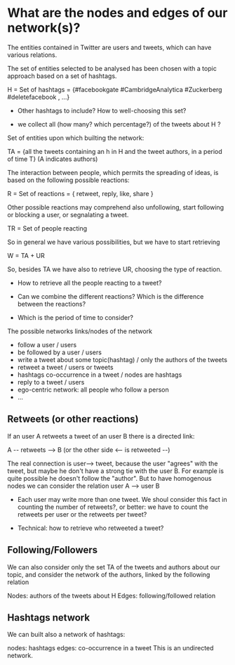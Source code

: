 # What are the nodes and edges of our network(s)?

The entities contained in Twitter are users and tweets, which can have various relations.

The set of entities selected to be analysed has been chosen with a topic approach based on a set of hashtags.

H = Set of hashtags = {\#facebookgate \#CambridgeAnalytica \#Zuckerberg \#deletefacebook , ...}

* Other hashtags to include? How to well-choosing this set? 

* we collect all (how many? which percentage?) of the tweets about H ?

Set of entities upon which builting the network:

TA = {all the tweets containing an h in H and the tweet authors, in a period of time T}
(A indicates authors)

The interaction between people, which permits the spreading of ideas, 
is based on the following possible reactions:

R = Set of reactions = { retweet, reply, like, share }

Other possible reactions may comprehend also unfollowing, start following or blocking a user, or segnalating a tweet.

TR = Set of people reacting 

So in general we have various possibilities, but we have to start retrieving

W = TA + UR

So, besides TA we have also to retrieve UR,  choosing the type of reaction.

* How to retrieve all the people reacting to a tweet?

* Can we combine the different reactions? Which is the difference between the reactions?

* Which is the period of time to consider?

The possible networks links/nodes of the network

- follow a user / users
- be followed by a user / users
- write a tweet about some topic(hashtag) / only the authors of the tweets 
- retweet a tweet / users or tweets 
- hashtags co-occurrence in a tweet / nodes are hashtags
- reply to a tweet / users
- ego-centric network: all people who follow a person
- ...


## Retweets (or other reactions)
If an user A retweets a tweet of an user B there is a directed link:

A -- retweets --> B (or the other side <-- is retweeted --)

The real connection is user--> tweet, because the user "agrees" with the tweet,
but maybe he don't have a strong tie with the user B. 
For example is quite possible he doesn't follow the "author". 
But to have homogenous nodes we can consider the relation user A --> user B

* Each user may write more than one tweet.
We shoul consider this fact in counting  the number of retweets?, 
or better:
we have to count the retweets per user or the retweets per tweet?

* Technical: how to retrieve who retweeted a tweet?

## Following/Followers

We can also consider only the set TA of the tweets and authors about our topic, 
and consider the network of the authors, linked by the following relation

Nodes: authors of the tweets about H
Edges: following/followed relation

## Hashtags network

We can built also a network of hashtags:

nodes: hashtags
edges: co-occurrence in a tweet
This is an undirected network.





